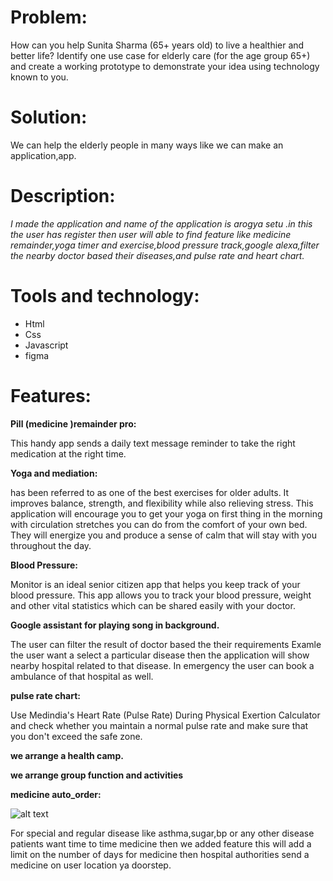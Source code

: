 # Problem:
How can you help Sunita Sharma (65+ years
old) to live a healthier and better life?
Identify one use case for elderly care (for the age group
65+) and create a working prototype to demonstrate
your idea using technology known to you.
# Solution:
We can help the elderly people in many ways like we can make an application,app.
# Description:
*I made the application and name of the application is arogya setu .in this the user has register then user will able to find feature like medicine remainder,yoga timer and exercise,blood pressure track,google alexa,filter the nearby doctor based their diseases,and pulse rate and heart chart.*


# Tools and technology:
- Html
- 	Css
- 	Javascript
- figma
# Features:
**Pill (medicine )remainder pro:** 

This handy app sends a daily text message reminder to take the right medication at the right time.

**Yoga and mediation:**

has been referred to as one of the best exercises for older adults. It improves balance, strength, and flexibility while also relieving stress. This application will encourage you to get your yoga on first thing in the morning with circulation stretches you can do from the comfort of your own bed. They will energize you and produce a sense of calm that will stay with you throughout the day.

**Blood Pressure:**

 Monitor is an ideal senior citizen app that helps you keep track of your blood pressure. This app allows you to track your blood pressure, weight and other vital statistics which can be shared easily with your doctor.

**Google assistant  for playing song in background.**

 The user can filter the result of doctor based the their requirements
Examle the user want a select a particular  disease then the application will show nearby hospital related to that disease. In emergency the user can book a ambulance of that hospital as well.

**pulse rate chart:**

Use Medindia's Heart Rate (Pulse Rate) During Physical Exertion Calculator and check whether you maintain a normal pulse rate and make sure that you don't exceed the safe zone.

**we arrange a health camp.**

**we arrange group function and activities**

**medicine auto_order:**

![alt text](https://www.goodreturns.in/img/2018/03/seniors-1522306447.jpg)

For special and regular disease like asthma,sugar,bp or any other disease  patients want time to time medicine then we added feature  this will add a limit on the number of days for medicine then hospital authorities send a medicine on user location ya doorstep.

 





